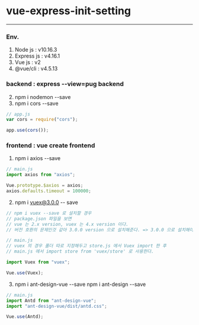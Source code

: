 # vue-express-init-setting

<hr>

### Env.

1. Node js : v10.16.3
2. Express js : v4.16.1
3. Vue js : v2
4. @vue/cli : v4.5.13

### backend : express --view=pug backend

2.  npm i nodemon --save
3.  npm i cors --save

```javascript
// app.js
var cors = require("cors");

app.use(cors());
```

### frontend : vue create frontend

1.  npm i axios --save

```javascript
// main.js
import axios from "axios";

Vue.prototype.$axios = axios;
axios.defaults.timeout = 100000;
```

2.  npm i vuex@3.0.0 -- save

```javascript
// npm i vuex --save 로 설치할 경우
// package.json 파일을 보면
// vue 는 2.x version, vuex 는 4.x version 이다.
// 버전 호환의 문제인것 같아 3.0.0 version 으로 설치해준다. => 3.0.0 으로 설치해야 오류 생기지 않음

// main.js
// vuex 의 경우 폴더 따로 지정해두고 store.js 에서 Vuex import 한 후
// main.js 에서 import store from 'vuex/store' 로 사용한다.

import Vuex from "vuex";

Vue.use(Vuex);
```

3.  npm i ant-design-vue --save
    npm i ant-design --save

```javascript
// main.js
import Antd from "ant-design-vue";
import "ant-design-vue/dist/antd.css";

Vue.use(Antd);
```
